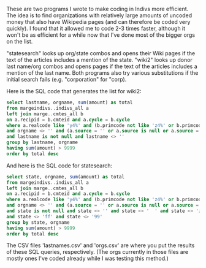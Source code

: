 These are two programs I wrote to make coding in Indivs more efficient. The idea is to 
find organizations with relatively large amounts of uncoded money that also have 
Wikipedia pages (and can therefore be coded very quickly). I found that it allowed me to 
code 2-3 times faster, although it won't be as efficient for a while now that I've done
most of the bigger orgs on the list.

"statesearch" looks up org/state combos and opens their Wiki pages if the text of the articles
includes a mention of the state. "wiki2" looks up donor last name/org combos and opens
pages if the text of the articles includes a mention of the last name. Both programs also
try various substitutions if the initial search fails (e.g. "corporation" for "corp).

Here is the SQL code that generates the list for wiki2:

```SQL 
select lastname, orgname, sum(amount) as total
from margeindivs..indivs_all a
left join marge..cmtes_all b
on a.recipid = b.cmteid and a.cycle = b.cycle
where a.realcode like 'y4%' and (b.primcode not like 'z4%' or b.primcode is null)
and orgname <> '' and (a.source = '' or a.source is null or a.source = '     ')
and lastname is not null and lastname <> ''
group by lastname, orgname
having sum(amount) > 9999
order by total desc
```

And here is the SQL code for statesearch:

```SQL 
select state, orgname, sum(amount) as total
from margeindivs..indivs_all a
left join marge..cmtes_all b
on a.recipid = b.cmteid and a.cycle = b.cycle
where a.realcode like 'y4%' and (b.primcode not like 'z4%' or b.primcode is null)
and orgname <> '' and (a.source = '' or a.source is null or a.source = '     ')
and state is not null and state <> '' and state <> '  ' and state <> 'zz'
and state <> 'ff' and state <> '99'
group by state, orgname
having sum(amount) > 9999
order by total desc
```

The CSV files 'lastnames.csv' and 'orgs.csv' are where you put the results of these
SQL queries, respectively. (The orgs currently in those files are mostly ones I've
coded already while I was testing this method.)